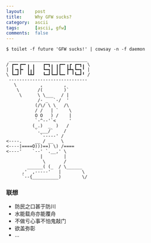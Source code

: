 ```yaml
---
layout:    post
title:     Why GFW sucks?
category:  ascii
tags:      [ascii, gfw]
comments:  false
---
```


    $ toilet -f future 'GFW sucks!' | cowsay -n -f daemon

     ______________________________
    / ┏━╸┏━╸╻ ╻   ┏━┓╻ ╻┏━╸╻┏ ┏━┓╻ \
    | ┃╺┓┣╸ ┃╻┃   ┗━┓┃ ┃┃  ┣┻┓┗━┓╹ |
    \ ┗━┛╹  ┗┻┛   ┗━┛┗━┛┗━╸╹ ╹┗━┛╹ /
     ------------------------------
       \         ,        ,
        \       /(        )`
         \      \ \___   / |
                /- _  `-/  '
               (/\/ \ \   /\
               / /   | `    \
               O O   ) /    |
               `-^--'`<     '
              (_.)  _  )   /
               `.___/`    /
                 `-----' /
    <----.     __ / __   \
    <----|====O)))==) \) /====
    <----'    `--' `.__,' \
                 |        |
                  \       /
            ______( (_  / \______
          ,'  ,-----'   |        \
          `--{__________)        \/


### 联想

- 防民之口甚于防川
- 水能载舟亦能覆舟
- 不做亏心事不怕鬼敲门
- 欲盖弥彰
- ...

